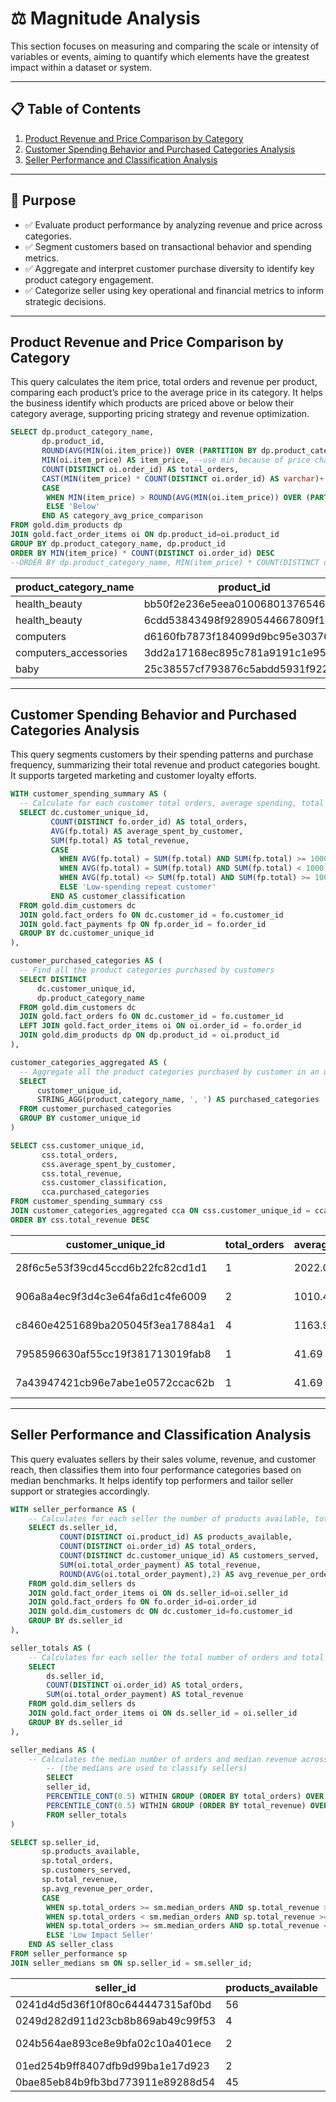 # ⚖️ Magnitude Analysis

This section focuses on measuring and comparing the scale or intensity of variables or events, aiming to quantify which elements have the greatest impact within a dataset or system.



---
## 📋 Table of Contents
1. [Product Revenue and Price Comparison by Category](#product-revenue-and-price-comparison-by-category)
2. [Customer Spending Behavior and Purchased Categories Analysis](#customer-spending-behavior-and-purchased-categories-analysis)
3. [Seller Performance and Classification Analysis](#seller-performance-and-classification-analysis)

---

## 📌 Purpose
- ✅ Evaluate product performance by analyzing revenue and price across categories.
- ✅ Segment customers based on transactional behavior and spending metrics.
- ✅ Aggregate and interpret customer purchase diversity to identify key product category engagement.
- ✅ Categorize seller using key operational and financial metrics to inform strategic decisions.
---

## Product Revenue and Price Comparison by Category
This query calculates the item price, total orders and revenue per product, comparing each product’s price to the average price in its category. It helps the business identify which products are priced above or below their category average, supporting pricing strategy and revenue optimization.
```sql
SELECT dp.product_category_name,
	   dp.product_id,
	   ROUND(AVG(MIN(oi.item_price)) OVER (PARTITION BY dp.product_category_name),2) AS avg_price_per_category,
	   MIN(oi.item_price) AS item_price, --use min because of price changes due to promotions/offers
	   COUNT(DISTINCT oi.order_id) AS total_orders,
	   CAST(MIN(item_price) * COUNT(DISTINCT oi.order_id) AS varchar)+'€' AS total_revenue,
	   CASE 
		WHEN MIN(item_price) > ROUND(AVG(MIN(oi.item_price)) OVER (PARTITION BY dp.product_category_name),2) THEN 'Above'
		ELSE 'Below'
	   END AS category_avg_price_comparison
FROM gold.dim_products dp
JOIN gold.fact_order_items oi ON dp.product_id=oi.product_id
GROUP BY dp.product_category_name, dp.product_id
ORDER BY MIN(item_price) * COUNT(DISTINCT oi.order_id) DESC
--ORDER BY dp.product_category_name, MIN(item_price) * COUNT(DISTINCT oi.order_id) DESC
```

| product_category_name   | product_id                       | avg_price_per_category | item_price | total_orders | total_revenue | category_avg_price_comparison |
|------------------------|--------------------------------|------------------------|------------|--------------|---------------|-------------------------------|
| health_beauty          | bb50f2e236e5eea0100680137654686c | 144.79                 | 325        | 187          | 60775€        | Above                         |
| health_beauty          | 6cdd53843498f92890544667809f1595 | 144.79                 | 299        | 151          | 45149€        | Above                         |
| computers              | d6160fb7873f184099d9bc95e30376af | 1333.55                | 1200       | 35           | 42000€        | Below                         |
| computers_accessories  | 3dd2a17168ec895c781a9191c1e95ad7 | 153.23                 | 149.9      | 255          | 38224.5€      | Below                         |
| baby                   | 25c38557cf793876c5abdd5931f922db | 165.4                  | 949.9      | 38           | 36096.2€      | Above                         |

---
## Customer Spending Behavior and Purchased Categories Analysis
This query segments customers by their spending patterns and purchase frequency, summarizing their total revenue and product categories bought. It supports targeted marketing and customer loyalty efforts.
```sql
WITH customer_spending_summary AS (
  -- Calculate for each customer total orders, average spending, total spending and classification
  SELECT dc.customer_unique_id,
         COUNT(DISTINCT fo.order_id) AS total_orders,
         AVG(fp.total) AS average_spent_by_customer,
         SUM(fp.total) AS total_revenue,
         CASE
           WHEN AVG(fp.total) = SUM(fp.total) AND SUM(fp.total) >= 1000 THEN 'High-value one-time purchaser'
           WHEN AVG(fp.total) = SUM(fp.total) AND SUM(fp.total) < 1000 THEN 'Low-value one-time purchaser'
           WHEN AVG(fp.total) <> SUM(fp.total) AND SUM(fp.total) >= 1000 THEN 'High-spending repeat customer'
           ELSE 'Low-spending repeat customer'
         END AS customer_classification
  FROM gold.dim_customers dc
  JOIN gold.fact_orders fo ON dc.customer_id = fo.customer_id
  JOIN gold.fact_payments fp ON fp.order_id = fo.order_id
  GROUP BY dc.customer_unique_id
),

customer_purchased_categories AS (
  -- Find all the product categories purchased by customers
  SELECT DISTINCT 
      dc.customer_unique_id,
      dp.product_category_name
  FROM gold.dim_customers dc
  JOIN gold.fact_orders fo ON dc.customer_id = fo.customer_id
  LEFT JOIN gold.fact_order_items oi ON oi.order_id = fo.order_id
  JOIN gold.dim_products dp ON dp.product_id = oi.product_id
),

customer_categories_aggregated AS (
  -- Aggregate all the product categories purchased by customer in an unique column
  SELECT 
      customer_unique_id,
      STRING_AGG(product_category_name, ', ') AS purchased_categories
  FROM customer_purchased_categories
  GROUP BY customer_unique_id
)

SELECT css.customer_unique_id,
       css.total_orders,
       css.average_spent_by_customer,
       css.total_revenue,
       css.customer_classification,
       cca.purchased_categories
FROM customer_spending_summary css
JOIN customer_categories_aggregated cca ON css.customer_unique_id = cca.customer_unique_id
ORDER BY css.total_revenue DESC
```

| customer_unique_id                     | total_orders | average_spent_by_customer | total_revenue | customer_classification       | purchased_categories                          |
|--------------------------------------|--------------|---------------------------|---------------|-------------------------------|-----------------------------------------------|
| 28f6c5e53f39cd45ccd6b22fc82cd1d1     | 1            | 2022.02                   | 2022.02       | High-value one-time purchaser  | musical_instruments                           |
| 906a8a4ec9f3d4c3e64fa6d1c4fe6009     | 2            | 1010.43                   | 2020.86       | High-spending repeat customer  | agro_industry_and_commerce, housewares       |
| c8460e4251689ba205045f3ea17884a1     | 4            | 1163.98                   | 4655.91       | High-spending repeat customer  | telephony                                     |
| 7958596630af55cc19f381713019fab8     | 1            | 41.69                     | 41.69         | Low-value one-time purchaser   | fashion_bags_accessories                      |
| 7a43947421cb96e7abe1e0572ccac62b     | 1            | 41.69                     | 41.69         | Low-value one-time purchaser   | housewares                                   |

---

## Seller Performance and Classification Analysis
This query evaluates sellers by their sales volume, revenue, and customer reach, then classifies them into four performance categories based on median benchmarks. It helps identify top performers and tailor seller support or strategies accordingly.
```sql
WITH seller_performance AS (
	-- Calculates for each seller the number of products available, total orders, customers served, total revenue and avg revenue per order
	SELECT ds.seller_id,
		   COUNT(DISTINCT oi.product_id) AS products_available,
		   COUNT(DISTINCT oi.order_id) AS total_orders,
		   COUNT(DISTINCT dc.customer_unique_id) AS customers_served,
		   SUM(oi.total_order_payment) AS total_revenue,
		   ROUND(AVG(oi.total_order_payment),2) AS avg_revenue_per_order
	FROM gold.dim_sellers ds
	JOIN gold.fact_order_items oi ON ds.seller_id=oi.seller_id
	JOIN gold.fact_orders fo ON fo.order_id=oi.order_id
	JOIN gold.dim_customers dc ON dc.customer_id=fo.customer_id
	GROUP BY ds.seller_id
),

seller_totals AS (
	-- Calculates for each seller the total number of orders and total revenue (without customer or product details)
	SELECT 
        ds.seller_id,
        COUNT(DISTINCT oi.order_id) AS total_orders,
        SUM(oi.total_order_payment) AS total_revenue
    FROM gold.dim_sellers ds
    JOIN gold.fact_order_items oi ON ds.seller_id = oi.seller_id
    GROUP BY ds.seller_id
),

seller_medians AS (
	-- Calculates the median number of orders and median revenue across all sellers to set reference values
    	-- (the medians are used to classify sellers)
    	SELECT
		seller_id,
        PERCENTILE_CONT(0.5) WITHIN GROUP (ORDER BY total_orders) OVER () AS median_orders,
        PERCENTILE_CONT(0.5) WITHIN GROUP (ORDER BY total_revenue) OVER () AS median_revenue
    	FROM seller_totals
)

SELECT sp.seller_id,
	   sp.products_available,
	   sp.total_orders,
	   sp.customers_served,
	   sp.total_revenue,
	   sp.avg_revenue_per_order,
	   CASE
        WHEN sp.total_orders >= sm.median_orders AND sp.total_revenue >= sm.median_revenue THEN 'Top Seller'
        WHEN sp.total_orders < sm.median_orders AND sp.total_revenue >= sm.median_revenue THEN 'Niche Seller'
        WHEN sp.total_orders >= sm.median_orders AND sp.total_revenue < sm.median_revenue THEN 'Mass Seller'
        ELSE 'Low Impact Seller'
    END AS seller_class
FROM seller_performance sp
JOIN seller_medians sm ON sp.seller_id = sm.seller_id;
```

| seller_id                            | products_available | total_orders | customers_served | total_revenue | avg_revenue_per_order | seller_class       |
|------------------------------------|--------------------|--------------|------------------|---------------|----------------------|--------------------|
| 0241d4d5d36f10f80c644447315af0bd   | 56                 | 238          | 235              | 38251,61      | 155,49               | Top Seller         |
| 0249d282d911d23cb8b869ab49c99f53   | 4                  | 11           | 11               | 531,88        | 48,35                | Mass Seller        |
| 024b564ae893ce8e9bfa02c10a401ece   | 2                  | 2            | 2                | 918,4         | 114,8                | Low Impact Seller  |
| 01ed254b9ff8407dfb9d99ba1e17d923   | 2                  | 5            | 5                | 1533,71       | 306,74               | Niche Seller       |
| 0bae85eb84b9fb3bd773911e89288d54   | 45                 | 137          | 135              | 10406,4       | 71,28                | Top Seller         |
